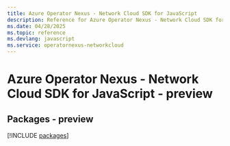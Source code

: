 ```yaml
---
title: Azure Operator Nexus - Network Cloud SDK for JavaScript
description: Reference for Azure Operator Nexus - Network Cloud SDK for JavaScript
ms.date: 04/28/2025
ms.topic: reference
ms.devlang: javascript
ms.service: operatornexus-networkcloud
---
```

# Azure Operator Nexus - Network Cloud SDK for JavaScript - preview
## Packages - preview
[!INCLUDE [packages](operator-nexus---network-cloud-index.md)]